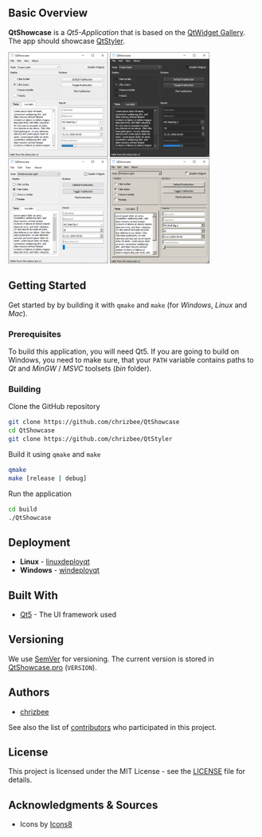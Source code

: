 ## Basic Overview
**QtShowcase** is a *Qt5-Application* that is based on the [QtWidget Gallery](https://doc.qt.io/qt-5/gallery.html).
The app should showcase [QtStyler](https://github.com/chrizbee/QtStyler).

<p float="left">
  <img src="images/fusion_light.png" width="200" />
  <img src="images/fusion_dark.png" width="200" /> 
  <img src="images/windowsvista_light.png" width="200" />
  <img src="images/windows_light.png" width="200" />
</p>

## Getting Started

Get started by by building it with `qmake` and `make` (for *Windows*, *Linux* and *Mac*).

### Prerequisites

To build this application, you will need Qt5. If you are going to build on Windows, you need to make sure, that your `PATH` variable contains paths to *Qt* and *MinGW* / *MSVC* toolsets (*bin* folder).

### Building

Clone the GitHub repository
```bash
git clone https://github.com/chrizbee/QtShowcase
cd QtShowcase
git clone https://github.com/chrizbee/QtStyler
```

Build it using `qmake` and `make`
```bash
qmake
make [release | debug]
```

Run the application
```bash
cd build
./QtShowcase
```

## Deployment

- **Linux** - [linuxdeployqt](https://github.com/probonopd/linuxdeployqt)
- **Windows** - [windeployqt](https://doc.qt.io/qt-5/windows-deployment.html)

## Built With

* [Qt5](https://www.qt.io/) - The UI framework used

## Versioning

We use [SemVer](http://semver.org/) for versioning. The current version is stored in [QtShowcase.pro](QtShowcase.pro) (`VERSION`).

## Authors

- [chrizbee](https://github.com/chrizbee)

See also the list of [contributors](https://github.com/chrizbee/QtShowcase/contributors) who participated in this project.

## License

This project is licensed under the MIT License - see the [LICENSE](LICENSE) file for details.

## Acknowledgments & Sources

- Icons by [Icons8](https://icons8.com/)
